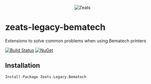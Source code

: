 <div align="center">

![Zeats](https://zeatsbalancaautomatica.blob.core.windows.net/icons/nuget.png)

</div>

# zeats-legacy-bematech

Extensions to solve common problems when using Bematech printers

[![Build Status](https://dev.azure.com/zeats/Legacy/_apis/build/status/zeats-legacy-bematech?branchName=master)](https://dev.azure.com/zeats/Legacy/_build/latest?definitionId=17&branchName=master)
[![NuGet](https://img.shields.io/nuget/v/Zeats.Legacy.Bematech.svg)](https://www.nuget.org/packages/Zeats.Legacy.Bematech)

## Installation

```PM>
Install-Package Zeats.Legacy.Bematech
```